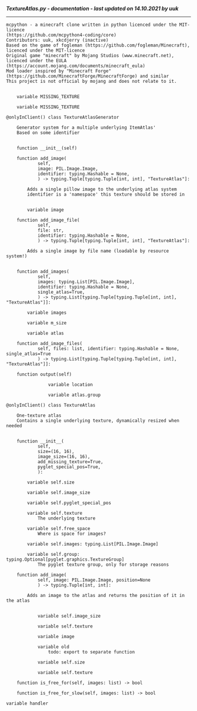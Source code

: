 ***TextureAtlas.py - documentation - last updated on 14.10.2021 by uuk***
___

    mcpython - a minecraft clone written in python licenced under the MIT-licence 
    (https://github.com/mcpython4-coding/core)
    Contributors: uuk, xkcdjerry (inactive)
    Based on the game of fogleman (https://github.com/fogleman/Minecraft), licenced under the MIT-licence
    Original game "minecraft" by Mojang Studios (www.minecraft.net), licenced under the EULA
    (https://account.mojang.com/documents/minecraft_eula)
    Mod loader inspired by "Minecraft Forge" (https://github.com/MinecraftForge/MinecraftForge) and similar
    This project is not official by mojang and does not relate to it.


        variable MISSING_TEXTURE

        variable MISSING_TEXTURE

    @onlyInClient() class TextureAtlasGenerator
        
        Generator system for a multiple underlying ItemAtlas'
        Based on some identifier


        function __init__(self)

        function add_image(
                self,
                image: PIL.Image.Image,
                identifier: typing.Hashable = None,
                ) -> typing.Tuple[typing.Tuple[int, int], "TextureAtlas"]:
            
            Adds a single pillow image to the underlying atlas system
            identifier is a 'namespace' this texture should be stored in


            variable image

        function add_image_file(
                self,
                file: str,
                identifier: typing.Hashable = None,
                ) -> typing.Tuple[typing.Tuple[int, int], "TextureAtlas"]:
            
            Adds a single image by file name (loadable by resource system!)


        function add_images(
                self,
                images: typing.List[PIL.Image.Image],
                identifier: typing.Hashable = None,
                single_atlas=True,
                ) -> typing.List[typing.Tuple[typing.Tuple[int, int], "TextureAtlas"]]:

            variable images

            variable m_size

            variable atlas

        function add_image_files(
                self, files: list, identifier: typing.Hashable = None, single_atlas=True
                ) -> typing.List[typing.Tuple[typing.Tuple[int, int], "TextureAtlas"]]:

        function output(self)

                    variable location

                    variable atlas.group

    @onlyInClient() class TextureAtlas
        
        One-texture atlas
        Contains a single underlying texture, dynamically resized when needed


        function __init__(
                self,
                size=(16, 16),
                image_size=(16, 16),
                add_missing_texture=True,
                pyglet_special_pos=True,
                ):

            variable self.size

            variable self.image_size

            variable self.pyglet_special_pos

            variable self.texture
                The underlying texture

            variable self.free_space
                Where is space for images?

            variable self.images: typing.List[PIL.Image.Image]

            variable self.group: typing.Optional[pyglet.graphics.TextureGroup]
                The pyglet texture group, only for storage reasons

        function add_image(
                self, image: PIL.Image.Image, position=None
                ) -> typing.Tuple[int, int]:
            
            Adds an image to the atlas and returns the position of it in the atlas


                variable self.image_size

                variable self.texture

                variable image

                variable old
                    todo: export to separate function

                variable self.size

                variable self.texture

        function is_free_for(self, images: list) -> bool

        function is_free_for_slow(self, images: list) -> bool

    variable handler